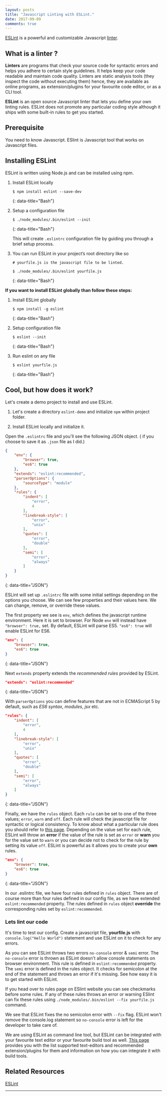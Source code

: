 ```yaml
---
layout: posts
title: "Javascript Linting with ESLint."
date: 2017-09-09
comments: true
---
```


[ESLint][1] is a powerful and customizable Javascript [linter][2].

## What is a linter ?

**Linters** are programs that check your source code for syntactic errors and helps you adhere to certain style guidelines. It helps keep your code readable and maintain code quality. 
Linters are static analysis tools (they inspect the code without executing them) hence, they are available as online programs, as extension/plugins for your favourite code editor, or as a CLI tool.  

**ESLint** is an open source Javascript linter that lets you define your own linting rules. ESLint does not promote any particular coding style although it ships with some built-in rules to get you started.

## Prerequisite

You need to know Javascript. ESlint is Javascript tool that works on Javascript files.

## Installing ESLint

ESLint is written using Node.js and can be installed using npm.

1. Install ESLint locally
    ```shell
    $ npm install eslint --save-dev
    ```
    {: data-title="Bash"}

2. Setup a configuration file
     ```shell
     $ ./node_modules/.bin/eslint --init
     ```
     {: data-title="Bash"}

    This will create `.eslintrc` configuration file by guiding you through a brief setup process.  

3. You can run ESLint in your project’s root directory like so
    ```shell
    # yourfile.js is the javascript file to be linted.

    $ ./node_modules/.bin/eslint yourfile.js
    ```
    {: data-title="Bash"}

**If you want to install ESLint globally than follow these steps:**

1. Install ESLint globally
    ```shell
    $ npm install -g eslint
    ```
    {: data-title="Bash"}

2. Setup configuration file
    ```shell
    $ eslint --init
    ```
    {: data-title="Bash"}

3. Run eslint on any file
    ```shell
    $ eslint yourfile.js
    ```
    {: data-title="Bash"}

## Cool, but how does it work?

Let's create a demo project to install and use ESLint.

1. Let's create a directory `eslint-demo` and initialize `npm` within project folder.
  <script type="text/javascript" src="https://asciinema.org/a/qcbKUddGYu0m1oKj15WrfHMey.js" id="asciicast-qcbKUddGYu0m1oKj15WrfHMey" async></script>

2. Install ESLint locally and initialize it.
    <script type="text/javascript" src="https://asciinema.org/a/MRBt0KYM2Kt18yufJdIg0KK2v.js" id="asciicast-MRBt0KYM2Kt18yufJdIg0KK2v" async></script>


Open the `.eslintrc` file and you'll see the following JSON object. ( if you choose to save it as `.json` file as I did.)

```json
{
    "env": {
        "browser": true,
        "es6": true
    },
    "extends": "eslint:recommended",
    "parserOptions": {
        "sourceType": "module"
    },
    "rules": {
        "indent": [
            "error",
            4
        ],
        "linebreak-style": [
            "error",
            "unix"
        ],
        "quotes": [
            "error",
            "double"
        ],
        "semi": [
            "error",
            "always"
        ]
    }
}
```
{: data-title="JSON"}

ESLint will set up `.eslintrc` file with some initial settings depending on the options you choose. We can see few properties and their values here. We can change, remove, or override these values.

The first property we see is `env`, which defines the javascript runtime environment. Here it is set to browser. For Node `env` will instead have `"browser": true,` set. 
By default, ESLint will parse ES5. `"es6": true` will enable ESLint for ES6. 
```json
"env": {
    "browser": true,
    "es6": true
}
```
{: data-title="JSON"}

Next `extends` property extends the _recommended rules_ provided by ESLint.
```json
"extends": "eslint:recommended"
```
{: data-title="JSON"}

With `parserOptions` you can define features that are not in ECMAScript 5 by default, such as _ES6 syntax_, _modules_, _jsx_ etc.
```json
"rules": {
    "indent": [
        "error",
        4
    ],
    "linebreak-style": [
        "error",
        "unix"
    ],
    "quotes": [
        "error",
        "double"
    ],
    "semi": [
        "error",
        "always"
    ]
}
```
{: data-title="JSON"}

Finally, we have the `rules` object. Each `rule` can be set to one of the three values; `error`, `warn` and `off`. Each rule will check the javascript file for syntactic or logical consistency. To know about what a particular rule does you should refer to [this page][3]. 
Depending on the value set for each rule, ESLint will throw an **error** if the value of the rule is set as `error` or **warn** you for the value set to `warn` or you can decide not to check for the rule by setting its value `off`. 
ESLint is powerful as it allows you to create your **own** rules.
```json
"env": {
    "browser": true,
    "es6": true
}
```
{: data-title="JSON"}

In our .eslintrc file, we have four rules defined in `rules` object. There are of course more than four rules defined in our config file, as we have extended `eslint:recommended` property. The rules defined in `rules` object **override** the corresponding rules set by `eslint:recommended`.

### Lets lint our code

It's time to test our config. Create a javascript file, **yourfile.js** with  `console.log("Hello World")` statement and use ESLint on it to check for any errors.
    <script type="text/javascript" src="https://asciinema.org/a/0Qpl1htHLHBsR8HX7wB2QVGuI.js" id="asciicast-0Qpl1htHLHBsR8HX7wB2QVGuI" async></script>

As you can see ESLint throws two errors `no-console` error & `semi` error. The  `no-console` error is thrown as ESLint doesn't allow console statements on browser environment. This rule is defined in `eslint:recommended` property. The `semi` error is defined in the rules object. It checks for semicolon at the end of the statement and throws an error if it's missing.
See how easy it is to get started with ESLint. 

If you head over to rules page on ESlint website you can see checkmarks before some rules. If any of these rules throws an error or warning ESlint can fix these rules using `./node_modules/.bin/eslint --fix yourfile.js` command.
    <script type="text/javascript" src="https://asciinema.org/a/lLTGsVY9If72rOqdKPmHIH4Kw.js" id="asciicast-lLTGsVY9If72rOqdKPmHIH4Kw" async></script>

We see that ESLint fixes the no semicolon error with `--fix` flag. ESLint won't remove the console.log statement so `no-console` error is left for the developer to take care of.

We are using ESLint as command line tool, but ESLint can be integrated with your favourite text editor or your favourite build tool as well.
[This page][4] provides you with the list supported text-editors and recommended extension/plugins for them and information on how you can integrate it with build tools.

## Related Resources

[ESLint][1]

<hr class="line" />

[1]: https://eslint.org/
[2]: https://en.wikipedia.org/wiki/Lint_(software)
[3]: https://eslint.org/docs/rules/
[4]: https://eslint.org/docs/rules/